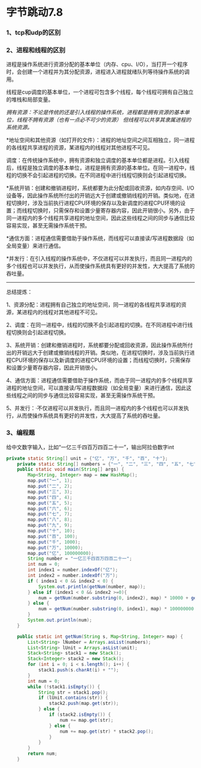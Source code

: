 # 字节跳动7.8

### 1、tcp和udp的区别

### 2、进程和线程的区别

进程是操作系统进行资源分配的基本单位（内存、cpu、I/O），当打开一个程序时，会创建一个进程并为其分配资源，进程进入进程就绪队列等待操作系统的调用。

线程是cup调度的基本单位，一个进程可包含多个线程，每个线程可拥有自己独立的堆栈和局部变量。

*拥有资源：不论是传统的还是引入线程的操作系统，进程都是拥有资源的基本单位，线程不拥有资源（也有一点必不可少的资源） 但线程可以共享其隶属进程的系统资源。*

*地址空间和其他资源（如打开的文件）：进程的地址空间之间互相独立，同一进程的各线程共享进程的资源，某进程内的线程对其他进程不可见。

调度：在传统操作系统中，拥有资源和独立调度的基本单位都是进程。引入线程后，线程是独立调度的基本单位，进程是拥有资源的基本单位。在同一进程中，线程的切换不会引起进程的切换。在不同进程中进行线程切换则会引起进程切换。

*系统开销：创建和撤销进程时，系统都要为此分配或回收资源，如内存空间、I/O设备等，因此操作系统所付出的开销远大于创建或撤销线程的开销。类似地，在进程切换时，涉及当前执行进程CPU环境的保存以及新调度的进程CPU环境的设置；而线程切换时，只需保存和设置少量寄存器内容，因此开销很小。另外，由于同一进程内的多个线程共享进程的地址空间，因此这些线程之间的同步与通信比较容易实现，甚至无需操作系统干预。

*通信方面：进程通信需要借助于操作系统，而线程可以直接读/写进程数据段（如全局变量）来进行通信。

*并发行：在引入线程的操作系统中，不仅进程可以并发执行，而且同一进程内的多个线程也可以并发执行，从而使操作系统具有更好的并发性，大大提高了系统的吞吐量。

-------------------------------------------------------------------------------------------------------------------------------------------

总结提炼：

1、资源分配：进程拥有自己独立的地址空间，同一进程的各线程共享进程的资源，某进程内的线程对其他进程不可见。

2、调度：在同一进程中，线程的切换不会引起进程的切换。在不同进程中进行线程切换则会引起进程切换。

3、系统开销：创建和撤销进程时，系统都要分配或回收资源，因此操作系统所付出的开销远大于创建或撤销线程的开销。类似地，在进程切换时，涉及当前执行进程CPU环境的保存以及新调度的进程CPU环境的设置；而线程切换时，只需保存和设置少量寄存器内容，因此开销很小。

4、通信方面：进程通信需要借助于操作系统，而由于同一进程内的多个线程共享进程的地址空间，可以直接读/写进程数据段（如全局变量）来进行通信，因此这些线程之间的同步与通信比较容易实现，甚至无需操作系统干预。

5、并发行：·不仅进程可以并发执行，而且同一进程内的多个线程也可以并发执行，从而使操作系统具有更好的并发性，大大提高了系统的吞吐量。



### 3、编程题

给中文数字输入，比如“一亿三千四百万四百二十一”，输出阿拉伯数字int

```java
private static String[] unit = {"亿", "万", "千", "百", "十"};
    private static String[] numbers = {"一", "二", "三", "四", "五", "七", "八", "九"};
    public static void main(String[] args) {
        Map<String, Integer> map = new HashMap();
        map.put("一", 1);
        map.put("二", 2);
        map.put("三", 3);
        map.put("四", 4);
        map.put("五", 5);
        map.put("六", 6);
        map.put("七", 7);
        map.put("八", 8);
        map.put("九", 9);
        map.put("十", 10);
        map.put("百", 100);
        map.put("千", 1000);
        map.put("万", 10000);
        map.put("亿", 100000000);
        String number = "一亿三千四百万四百二十一";
        int num = 0;
        int index1 = number.indexOf("亿");
        int index2 = number.indexOf("万");
        if ( index1 < 0 && index2 < 0) {
            System.out.println(getNum(number, map));
        } else if (index1 < 0 && index2 >=0){
            num = getNum(number.substring(0, index2), map) * 10000 + getNum(number.substring(index2 + 1), map);
        } else {
            num = getNum(number.substring(0, index1), map) * 100000000 + getNum(number.substring(index1 + 1, index2), map) * 10000 + getNum(number.substring(index2 + 1), map);
        }
        System.out.println(num);
    }

    public static int getNum(String s, Map<String, Integer> map) {
        List<String> lNumber = Arrays.asList(numbers);
        List<String> lUnit = Arrays.asList(unit);
        Stack<String> stack1 = new Stack();
        Stack<Integer> stack2 = new Stack();
        for (int i = 0; i < s.length(); i++) {
            stack1.push(s.charAt(i) + "");
        }
        int num = 0;
        while (!stack1.isEmpty()) {
            String str = stack1.pop();
            if (lUnit.contains(str)) {
                stack2.push(map.get(str));
            } else {
                if (stack2.isEmpty()) {
                    num += map.get(str);
                } else {
                    num += map.get(str) * stack2.pop();
                }
            }
        }
        return num;
    }
```

